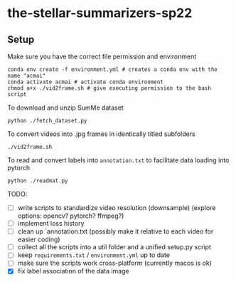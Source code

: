 # the-stellar-summarizers-sp22

## Setup

Make sure you have the correct file permission and environment

```shell
conda env create -f environment.yml # creates a conda env with the name "acmai"
conda activate acmai # activate conda environment
chmod a+x ./vid2frame.sh # give executing permission to the bash script
```

To download and unzip SumMe dataset

```shell
python ./fetch_dataset.py
```

To convert videos into .jpg frames in identically titled subfolders

```shell
./vid2frame.sh
```

To read and convert labels into `annotation.txt` to facilitate data loading into pytorch

```shell
python ./readmat.py
```

TODO:

- [ ] write scripts to standardize video resolution (downsample) (explore options: opencv? pytorch? ffmpeg?) 
- [ ] implement loss history
- [ ] clean up `annotation.txt (possibly make it relative to each video for easier coding)
- [ ] collect all the scripts into a util folder and a unified setup.py script
- [ ] keep `requirements.txt` / `environment.yml` up to date
- [ ] make sure the scripts work cross-platform (currently macos is ok)
- [x] fix label association of the data image

